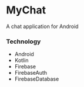 # MyChat
A chat application for Android 

### Technology 
- Android
- Kotlin
- Firebase
- FirebaseAuth
- FirebaseDatabase
